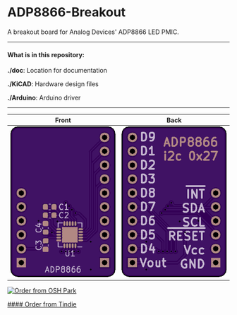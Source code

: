 # ADP8866-Breakout

A breakout board for Analog Devices' ADP8866 LED PMIC.

------------------------

#### What is in this repository:

**./doc**:  Location for documentation

**./KiCAD**:  Hardware design files

**./Arduino**:  Arduino driver

------------------------

Front | Back
:-------:|:------:
![Front](KiCAD/osh-render-front.png) | ![Back](KiCAD/osh-render-back.png)


[<img src="https://oshpark.com/assets/badge-5b7ec47045b78aef6eb9d83b3bac6b1920de805e9a0c227658eac6e19a045b9c.png" alt="Order from OSH Park">](https://oshpark.com/shared_projects/Iqvs8GzB)

[#### Order from Tindie](<a href="https://www.tindie.com/products/17866/">)
